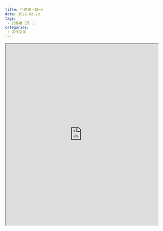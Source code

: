 ```yaml
---
title: 行路难（其一）
date: 2022-02-28
tags:
 - 行路难（其一）
categories:
 - 古代文学
---
```




<iframe src="https://study-doc.yourtools.icu/pdf/web/viewer.html?file=https://vkceyugu.cdn.bspapp.com/VKCEYUGU-e9075d72-0451-48df-afe1-d46932ae4554/2d386473-c1e9-4aa9-97bc-d4027eff0452.pdf" width="100%" height="600px"></iframe>
